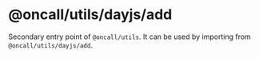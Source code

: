 # @oncall/utils/dayjs/add

Secondary entry point of `@oncall/utils`. It can be used by importing from `@oncall/utils/dayjs/add`.
